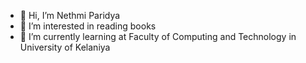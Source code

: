 - 👋 Hi, I’m Nethmi Paridya
- 👀 I’m interested in reading books
- 🌱 I’m currently learning at Faculty of Computing and Technology in University of Kelaniya


<!---
bgnethmi/bgnethmi is a ✨ special ✨ repository because its `README.md` (this file) appears on your GitHub profile.
You can click the Preview link to take a look at your changes.
--->
